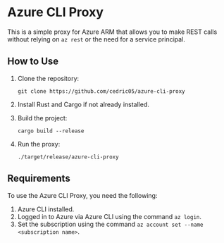 # Azure CLI Proxy

This is a simple proxy for Azure ARM that allows you to make REST calls without relying on `az rest` or the need for a service principal.

## How to Use

1. Clone the repository:
    ```shell
    git clone https://github.com/cedric05/azure-cli-proxy
    ```

2. Install Rust and Cargo if not already installed.

3. Build the project:
    ```shell
    cargo build --release
    ```

4. Run the proxy:
    ```shell
    ./target/release/azure-cli-proxy
    ```

## Requirements

To use the Azure CLI Proxy, you need the following:

1. Azure CLI installed.
2. Logged in to Azure via Azure CLI using the command `az login`.
3. Set the subscription using the command `az account set --name <subscription name>`.
